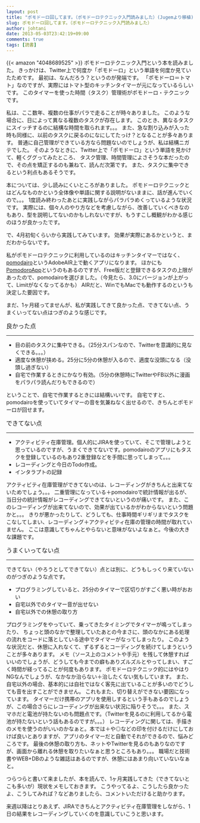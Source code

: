 ```yaml
---
layout: post
title: "ポモドーロ回してます。（ポモドーロテクニック入門読みました）(Jugemより移植)"
slug: ポモドーロ回してます。（ポモドーロテクニック入門読みました）
author: johtani
date: 2013-05-03T23:42:19+09:00
comments: true
tags: [読書]
---
```

{{< amazon "4048689525" >}}
ポモドーロテクニック入門という本を読みました。
きっかけは、Twitter上で何度か「ポモドーロ」という単語を何度か見ていたためです。
最初は、なんだろう？というのが発端です。
「ポモドーロ＝トマト」なのですが、実際にはトマト型のキッチンタイマーが元になっているらしいです。
このタイマーを使った時間（タスク）管理術がポモドーロ・テクニックです。

私は、ここ数年、複数の仕事がパラで走ることが時々ありました。
このような場合に、日によって異なる複数のタスクが存在します。
このとき、異なるタスクにスイッチするのに結構な時間を取られます。。。
また、急な割り込みが入った時も同様に、以前のタスクに戻るのになにしてたっけ？となることが多々あります。
普通に自己管理ができている方なら問題ないのでしょうが、私は結構ニガテでした。
そのようなときに、Twitter上で「ポモドーロ」という単語を見かけて、軽くググってみたところ、
タスク管理、時間管理によさそうな本だったので、その点を矯正するのも兼ねて、読んだ次第です。
また、タスクに集中できるという利点もあるそうです。

本については、少し読みにくいところがありました。
ポモドーロテクニックとはどんなものかという全体像や単語に関する説明がないままに、話が進んでいくので。。。
1度読み終わったあとに実践しながらパラパラめくっているような状況です。
実際には、個々人のやり方などを考慮しながら、改善していくべきなのもあり、型を説明してないのかもしれないですが、もうすこし概観がわかる感じのほうが良かったです。

で、4月初旬くらいから実践してみています。
効果が実際にあるかというと、まだわからないです。

私がポモドーロテクニックに利用しているのはキッチンタイマーではなく、[pomodairo](http://code.google.com/p/pomodairo/)というAdobeAIR上で動くアプリになります。
ほかにも[PomodoroApp](http://www.pomodoroapp.com)というのもあるのですが、Free版だと登録できるタスクの上限があったので、pomodairoを選びました。（今見たら、3.0にバージョンが上がって、Limitがなくなってるかも）
AIRだと、WinでもMacでも動作するのというも決定した要因です。

まだ、1ヶ月経ってませんが、私が実践してきて良かった点、できてない点、うまくいってない点はつぎのような感じです。


<span style="font-size:medium;">良かった点
___
* 目の前のタスクに集中できる。（25分スパンなので、Twitterを意識的に見なくできる。。。）
* 適度な休憩が挟める。25分に5分の休憩が入るので、適度な没頭になる（没頭し過ぎない）
* 自宅で作業するときにかなり有効。（5分の休憩時にTwitterやFB以外に漫画をパラパラ読んだりもできるので）

ということで、自宅で作業するときには結構いいです。
自宅ですと、pomodairoを使っていてタイマーの音を気兼ねなく出せるので、きちんとポモドーロが回せます。

<span style="font-size:medium;">できてない点
___
* アクティビティ在庫管理。個人的にJIRAを使っていて、そこで管理しようと思っているのですが、うまくできてないです。pomodairoのアプリにもタスクを登録しているのもあり2重登録などを手間に思ってしまって。。。
* レコーディングと今日のTodo作成。
* インタラプトの記録

アクティビティ在庫管理ができてないのは、レコーディングがきちんと出来てないためでしょう。。。
二重管理になっている＋pomodairoで統計情報が出るが、当日分の統計情報がレコーディングできてないというのが痛いです。
また、このレコーディングが出来てないので、効果が出ているかがわからないという問題かと。。。
きりが悪かったりして、どうしても、仕事時間ギリギリまでタスクをこなしてしまい、レコーディング＋アクティビティ在庫の管理の時間が取れていません。
ここは意識してちゃんとやらないと意味がないよなぁと。今後の大きな課題です。

<span style="font-size:medium;">うまくいってない点
___
できてない（やろうとしてできてない）点とは別に、どうもしっくり来ていないのがつぎのような点です。
* プログラミングしていると、25分のタイマーで区切りがすごく悪い時がおおい
* 自宅以外でのタイマー音が出せない
* 自宅以外での休憩の取り方

プログラミングをやっていて、乗ってきたタイミングでタイマーが鳴ってしまったり、
ちょっと頭のなかで整理していたあとの今まさに、頭のなかにある処理の流れをコードに落としている途中でタイマーがなってしまったり。
このような状況だと、休憩に入れなくて、ずるずるとコーディングを続けてしまうということが多々あります。
メモ（ソース上のコメントや手元）を残して休憩すればいいのでしょうが、どうしても今までの癖もありズルズルとやってしまい、すごく時間が経ってることが何度もあります。
ポモドーロテクニック的にはやはりNGなんでしょうが、なかなか治らない＋治したくない気もしています。
また、自宅以外の場合、基本的には自社ではなく客先に出ていることが多いのでどうしても音を出すことができません。
これもまた、切り替えができない要因になっています。
タイマーだけ携帯のアプリを使用しするという手もあるのでしょうが、この場合さらにレコーディングが出来ない状況に陥りそうで。。。
また、スマホだと電池が持たないのも問題点です。（Twitterを見るのに利用してるから電池が持たないという話もあるのですが。。。）
レコーディングに関しては、手描きのメモを使うのがいいのかなぁと。本では＋や◎などの印を付けるだけにしておけば良いとありますが、アプリのタイマーだと自動でそれができるので、悩みどころです。
最後の休憩の取り方も、ネットやTwitterを見るのもありなのですが、画面から離れる休憩を取りたいなぁと思うところもあり。。。
職場だと技術書やWEB+DBのような雑誌はあるのですが、休憩にはあまり向いていないなぁと。


つらつらと書いて来ましたが、本を読んで、1ヶ月実践してきた（できてないとこも多いが）現状をメモしておきます。
こうやってるよ、こうしたら良かったよ、こうしてみれば？などありましたら、コメントいただけると助かります。

来週以降はとりあえず、JIRAできちんとアクティビティ在庫管理をしながら、1日の結果をレコーディングしていくのを意識していこうと思います。


